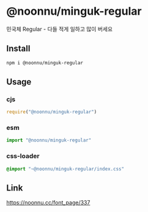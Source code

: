 # @noonnu/minguk-regular
민국체 Regular - 다들 적게 일하고 많이 버세요

## Install
```sh
npm i @noonnu/minguk-regular
```
## Usage
### cjs
```js
require("@noonnu/minguk-regular")
```
### esm
```js
import "@noonnu/minguk-regular"
```
### css-loader
```css
@import "~@noonnu/minguk-regular/index.css"
```

## Link
https://noonnu.cc/font_page/337